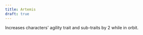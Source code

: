```yaml
---
title: Artemis
draft: true
---
```


Increases characters' agility trait and sub-traits by 2 while in orbit.
